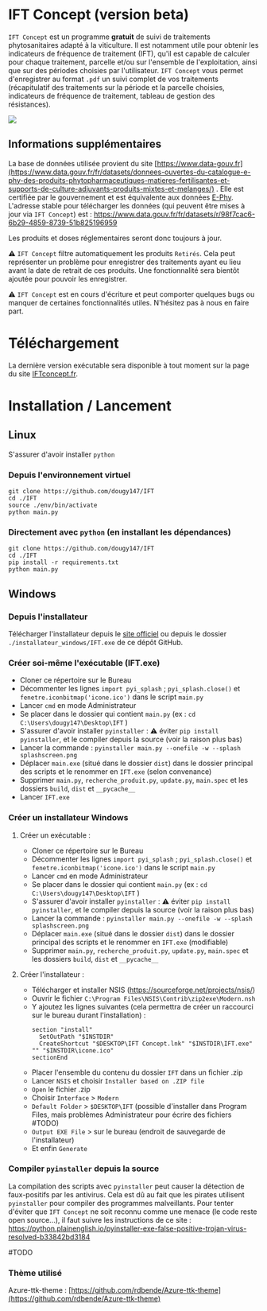 # IFT Concept (version beta)

`IFT Concept` est un programme **gratuit** de suivi de traitements phytosanitaires adapté à la viticulture.
Il est notamment utile pour obtenir les indicateurs de fréquence de traitement (IFT), qu'il est capable de calculer pour chaque traitement, parcelle et/ou sur l'ensemble de l'exploitation, ainsi que sur des périodes choisies par l'utilisateur.
`IFT Concept` vous permet d'enregistrer au format `.pdf` un suivi complet de vos traitements (récapitulatif des traitements sur la période et la parcelle choisies, indicateurs de fréquence de traitement, tableau de gestion des résistances).

![](iftconcept.gif)

## Informations supplémentaires

La base de données utilisée provient du site [https://www.data-gouv.fr](https://www.data.gouv.fr/fr/datasets/donnees-ouvertes-du-catalogue-e-phy-des-produits-phytopharmaceutiques-matieres-fertilisantes-et-supports-de-culture-adjuvants-produits-mixtes-et-melanges/) .
Elle est certifiée par le gouvernement et est équivalente aux données [E-Phy](https://ephy.anses.fr).
L'adresse stable pour télécharger les données (qui peuvent être mises à jour via `IFT Concept`) est :
https://www.data.gouv.fr/fr/datasets/r/98f7cac6-6b29-4859-8739-51b825196959

Les produits et doses réglementaires seront donc toujours à jour.

⚠️ `IFT Concept` filtre automatiquement les produits `Retirés`. Cela peut représenter un problème pour enregistrer des traitements ayant eu lieu avant la date de retrait de ces produits. Une fonctionnalité sera bientôt ajoutée pour pouvoir les enregistrer.

⚠️ `IFT Concept` est en cours d'écriture et peut comporter quelques bugs ou manquer de certaines fonctionnalités utiles. N'hésitez pas à nous en faire part.


# Téléchargement

La dernière version exécutable sera disponible à tout moment sur la page du site [IFTconcept.fr](https://iftconcept.fr).


# Installation / Lancement

## Linux

S'assurer d'avoir installer `python`

### Depuis l'environnement virtuel

```
git clone https://github.com/dougy147/IFT
cd ./IFT
source ./env/bin/activate
python main.py
```

### Directement avec `python` (en installant les dépendances)

```
git clone https://github.com/dougy147/IFT
cd ./IFT
pip install -r requirements.txt
python main.py
```

## Windows

### Depuis l'installateur

Télécharger l'installateur depuis le [site officiel](https://iftconcept.fr) ou depuis le dossier `./installateur_windows/IFT.exe` de ce dépôt GitHub.

### Créer soi-même l'exécutable (IFT.exe)

- Cloner ce répertoire sur le Bureau
- Décommenter les lignes `import pyi_splash` ; `pyi_splash.close()` et `fenetre.iconbitmap('icone.ico')` dans le script `main.py`
- Lancer `cmd` en mode Administrateur
- Se placer dans le dossier qui contient `main.py` (ex : `cd C:\Users\dougy147\Desktop\IFT` )
- S'assurer d'avoir installer `pyinstaller` : ⚠ éviter `pip install pyinstaller`, et le compiler depuis la source (voir la raison plus bas)
- Lancer la commande : `pyinstaller main.py --onefile -w --splash splashscreen.png`
- Déplacer `main.exe` (situé dans le dossier `dist`) dans le dossier principal des scripts et le renommer en `IFT.exe` (selon convenance)
- Supprimer `main.py`, `recherche_produit.py`, `update.py`, `main.spec` et les dossiers `build`, `dist` et `__pycache__`
- Lancer `IFT.exe`

### Créer un installateur Windows

1) Créer un exécutable :
    - Cloner ce répertoire sur le Bureau
    - Décommenter les lignes `import pyi_splash` ; `pyi_splash.close()` et `fenetre.iconbitmap('icone.ico')` dans le script `main.py`
    - Lancer `cmd` en mode Administrateur
    - Se placer dans le dossier qui contient `main.py` (ex : `cd C:\Users\dougy147\Desktop\IFT` )
    - S'assurer d'avoir installer `pyinstaller` : ⚠ éviter `pip install pyinstaller`, et le compiler depuis la source (voir la raison plus bas)
    - Lancer la commande : `pyinstaller main.py --onefile -w --splash splashscreen.png`
    - Déplacer `main.exe` (situé dans le dossier `dist`) dans le dossier principal des scripts et le renommer en `IFT.exe` (modifiable)
    - Supprimer `main.py`, `recherche_produit.py`, `update.py`, `main.spec` et les dossiers `build`, `dist` et `__pycache__`

2) Créer l'installateur :
    - Télécharger et installer NSIS (https://sourceforge.net/projects/nsis/)
    - Ouvrir le fichier `C:\Program Files\NSIS\Contrib\zip2exe\Modern.nsh`
    - Y ajoutez les lignes suivantes (cela permettra de créer un raccourci sur le bureau durant l'installation) :
      ```
      section "install"
      	SetOutPath "$INSTDIR"
      	CreateShortcut "$DESKTOP\IFT Concept.lnk" "$INSTDIR\IFT.exe" "" "$INSTDIR\icone.ico"
      sectionEnd
      ```
    - Placer l'ensemble du contenu du dossier `IFT` dans un fichier .zip
    - Lancer `NSIS` et choisir `Installer based on .ZIP file`
    - `Open` le fichier .zip
    - Choisir `Interface` > `Modern`
    - `Default Folder` > `$DESKTOP\IFT` (possible d'installer dans Program Files, mais problèmes Administrateur pour écrire des fichiers #TODO)
    - `Output EXE File` > sur le bureau (endroit de sauvegarde de l'installateur)
    - Et enfin `Generate`


### Compiler `pyinstaller` depuis la source

La compilation des scripts avec `pyinstaller` peut causer la détection de faux-positifs par les antivirus.
Cela est dû au fait que les pirates utilisent `pyinstaller` pour compiler des programmes malveillants.
Pour tenter d'éviter que `IFT Concept` ne soit reconnu comme une menace (le code reste open source...), il faut suivre les instructions de ce site : https://python.plainenglish.io/pyinstaller-exe-false-positive-trojan-virus-resolved-b33842bd3184

#TODO

### Thème utilisé

Azure-ttk-theme : [https://github.com/rdbende/Azure-ttk-theme](https://github.com/rdbende/Azure-ttk-theme)
